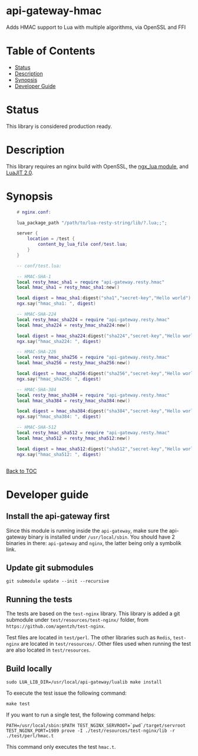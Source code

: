api-gateway-hmac
================

Adds HMAC support to Lua with multiple algorithms, via OpenSSL and FFI

Table of Contents
=================

* [Status](#status)
* [Description](#description)
* [Synopsis](#synopsis)
* [Developer Guide](#developer-guide)


Status
======

This library is considered production ready.

Description
===========

This library requires an nginx build with OpenSSL,
the [ngx_lua module](http://wiki.nginx.org/HttpLuaModule), and [LuaJIT 2.0](http://luajit.org/luajit.html).


Synopsis
========

```lua
    # nginx.conf:

    lua_package_path "/path/to/lua-resty-string/lib/?.lua;;";

    server {
        location = /test {
            content_by_lua_file conf/test.lua;
        }
    }

    -- conf/test.lua:

    -- HMAC-SHA-1
    local resty_hmac_sha1 = require "api-gateway.resty.hmac"
    local hmac_sha1 = resty_hmac_sha1:new()

    local digest = hmac_sha1:digest("sha1","secret-key","Hello world")
    ngx.say("hmac_sha1: ", digest)

    -- HMAC-SHA-224
    local resty_hmac_sha224 = require "api-gateway.resty.hmac"
    local hmac_sha224 = resty_hmac_sha224:new()

    local digest = hmac_sha224:digest("sha224","secret-key","Hello world")
    ngx.say("hmac_sha224: ", digest)

    -- HMAC-SHA-226
    local resty_hmac_sha256 = require "api-gateway.resty.hmac"
    local hmac_sha256 = resty_hmac_sha256:new()

    local digest = hmac_sha256:digest("sha256","secret-key","Hello world")
    ngx.say("hmac_sha256: ", digest)

    -- HMAC-SHA-384
    local resty_hmac_sha384 = require "api-gateway.resty.hmac"
    local hmac_sha384 = resty_hmac_sha384:new()

    local digest = hmac_sha384:digest("sha384","secret-key","Hello world")
    ngx.say("hmac_sha384: ", digest)

    -- HMAC-SHA-512
    local resty_hmac_sha512 = require "api-gateway.resty.hmac"
    local hmac_sha512 = resty_hmac_sha512:new()

    local digest = hmac_sha512:digest("sha512","secret-key","Hello world")
    ngx.say("hmac_sha512: ", digest)



```
[Back to TOC](#table-of-contents)

Developer guide
===============

## Install the api-gateway first
 Since this module is running inside the `api-gateway`, make sure the api-gateway binary is installed under `/usr/local/sbin`.
 You should have 2 binaries in there: `api-gateway` and `nginx`, the latter being only a symbolik link.

## Update git submodules
```
git submodule update --init --recursive
```

## Running the tests
The tests are based on the `test-nginx` library.
This library is added a git submodule under `test/resources/test-nginx/` folder, from `https://github.com/agentzh/test-nginx`.

Test files are located in `test/perl`.
The other libraries such as `Redis`, `test-nginx` are located in `test/resources/`.
Other files used when running the test are also located in `test/resources`.

## Build locally
 ```
sudo LUA_LIB_DIR=/usr/local/api-gateway/lualib make install
 ```

To execute the test issue the following command:
 ```
 make test
 ```

 If you want to run a single test, the following command helps:
 ```
 PATH=/usr/local/sbin:$PATH TEST_NGINX_SERVROOT=`pwd`/target/servroot TEST_NGINX_PORT=1989 prove -I ./test/resources/test-nginx/lib -r ./test/perl/hmac.t
 ```
 This command only executes the test `hmac.t`.
